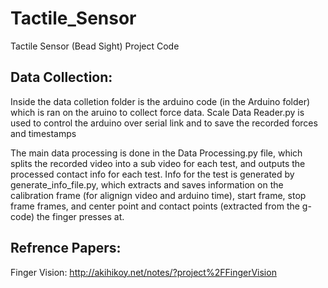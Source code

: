 # Tactile_Sensor
Tactile Sensor (Bead Sight) Project Code 

## Data Collection:
Inside the data colletion folder is the arduino code (in the Arduino folder) which is ran on the aruino to collect force data. Scale Data Reader.py is used to control the arduino over serial link and to save the recorded forces and timestamps

The main data processing is done in the Data Processing.py file, which splits the recorded video into a sub video for each test, and outputs the processed contact info for each test. Info for the test is generated by generate_info_file.py, which extracts and saves information on the calibration frame (for alignign video and arduino time), start frame, stop frame frames, and center point and contact points (extracted from the g-code) the finger presses at.

## Refrence Papers:
Finger Vision: http://akihikoy.net/notes/?project%2FFingerVision
